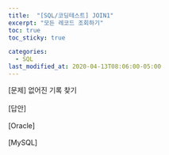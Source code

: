 ```yaml
---
title:  "[SQL/코딩테스트] JOIN1"
excerpt: "모든 레코드 조회하기"
toc: true
toc_sticky: true

categories:
  - SQL
last_modified_at: 2020-04-13T08:06:00-05:00
---
```


[문제] 없어진 기록 찾기 <br>
<br>
[답안] <br>
<br>
[Oracle] <br>
<br>
[MySQL] <br>
<br>
